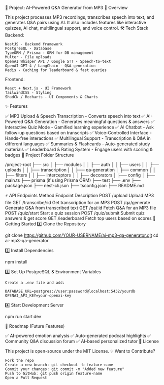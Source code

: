 📌 Project: AI-Powered Q&A Generator from MP3
🚀 Overview

This project processes MP3 recordings, transcribes speech into text, and generates Q&A pairs using AI. It also includes features like interactive quizzes, AI chat, multilingual support, and voice control.
🛠️ Tech Stack
Backend:

    NestJS - Backend framework
    PostgreSQL - Database
    TypeORM / Prisma - ORM for DB management
    Multer - File uploads
    OpenAI Whisper API / Google STT - Speech-to-text
    OpenAI GPT-4 / LangChain - Q&A generation
    Redis - Caching for leaderboard & fast queries

Frontend:

    React + Next.js - UI Framework
    TailwindCSS - Styling
    ShadCN / Recharts - UI Components & Charts

✨ Features

✅ MP3 Upload & Speech Transcription - Converts speech into text
✅ AI-Powered Q&A Generation - Generates meaningful questions & answers
✅ Interactive Quiz Mode - Gamified learning experience
✅ AI Chatbot - Ask follow-up questions based on transcripts
✅ Voice-Controlled Interface - Hands-free interactions
✅ Multilingual Support - Transcription & Q&A in different languages
✅ Summaries & Flashcards - Auto-generated study materials
✅ Leaderboard & Rating System - Engage users with scoring & badges
📂 Project Folder Structure

/project-root
 ├── src
 │   ├── modules
 │   │   ├── auth
 │   │   ├── users
 │   │   ├── uploads
 │   │   ├── transcription
 │   │   ├── qa-generation
 │   ├── common
 │   │   ├── filters
 │   │   ├── interceptors
 │   │   ├── decorators
 │   ├── config
 │   ├── main.ts
 ├── prisma (if using Prisma ORM)
 ├── test
 ├── .env
 ├── package.json
 ├── nest-cli.json
 ├── tsconfig.json
 ├── README.md

⚡ API Endpoints
Method	Endpoint	Description
POST	/upload	Upload MP3 file
GET	/transcribe/:id	Get transcription for an MP3
POST	/qa/generate	Generate Q&A from transcribed text
GET	/qa/:id	Fetch Q&A for an MP3 file
POST	/quiz/start	Start a quiz session
POST	/quiz/submit	Submit quiz answers & get score
GET	/leaderboard	Fetch top users based on scores
🚀 Getting Started
1️⃣ Clone the Repository

git clone https://github.com/YOUR-USERNAME/ai-mp3-qa-generator.git
cd ai-mp3-qa-generator

2️⃣ Install Dependencies

npm install

3️⃣ Set Up PostgreSQL & Environment Variables

    Create a .env file and add:

    DATABASE_URL=postgres://user:password@localhost:5432/yourdb
    OPENAI_API_KEY=your-openai-key

4️⃣ Start Development Server

npm run start:dev

🎯 Roadmap (Future Features)

✅ AI-powered emotion analysis
✅ Auto-generated podcast highlights
✅ Community Q&A discussion forum
✅ AI-based personalized tutor
📜 License

This project is open-source under the MIT License.
💡 Want to Contribute?

    Fork the repo
    Create a new branch: git checkout -b feature-name
    Commit your changes: git commit -m "Added new feature"
    Push to GitHub: git push origin feature-name
    Open a Pull Request


